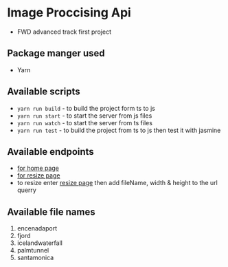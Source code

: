 # Image Proccising Api

- FWD advanced track first project

## Package manger used

- Yarn

## Available scripts

- `yarn run build` - to build the project form ts to js
- `yarn run start` - to start the server from js files
- `yarn run watch` - to start the server from ts files
- `yarn run test` - to build the project from ts to js then test it with jasmine

## Available endpoints

- [for home page](http://localhost:3000/)
- [for resize page](http://localhost:3000/api/resizeImage)
- to resize enter [resize page](http://localhost:3000/api/resizeImage?fileName=filename&width=width&height=height) then add fileName, width & height to the url querry

## Available file names

1. encenadaport
2. fjord
3. icelandwaterfall
4. palmtunnel
5. santamonica
